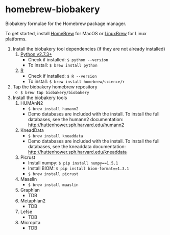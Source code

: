 # homebrew-biobakery
Biobakery formulae for the Homebrew package manager.

To get started, install [HomeBrew](http://brew.sh/) for MacOS or [LinuxBrew](http://linuxbrew.sh/) for Linux platforms.

1. Install the biobakery tool dependencies (if they are not already installed)
    1. [Python v2.7.3+](https://www.python.org/)
        * Check if installed: `` $ python --version ``
        * To install: `` $ brew install python ``
    2. [R](https://www.r-project.org/about.html)
        * Check if installed: `` $ R --version ``
        * To install: `` $ brew install homebrew/science/r ``
2. Tap the biobakery homebrew repository
    * `` $ brew tap biobakery/biobakery ``
3. Install the biobakery tools
    1. HUMAnN2
        * `` $ brew install humann2 ``
        * Demo databases are included with the install. To install the full databases, see the humann2 documentation: http://huttenhower.sph.harvard.edu/humann2
    2. KneadData
        * `` $ brew install kneaddata ``
        * Demo databases are included with the install. To install the full databases, see the kneaddata documentation: http://huttenhower.sph.harvard.edu/kneaddata
    3. Picrust
        * Install numpy: `` $ pip install numpy==1.5.1 ``
        * Install BIOM: `` $ pip install biom-format==1.3.1 ``
        * `` $ brew install picrust ``
    4. Maaslin
        * `` $ brew install maaslin ``
    5. Graphlan
        * TDB
    6. Metaphlan2
        * TDB
    7. Lefse
        * TDB
    8. Micropita
        * TDB
